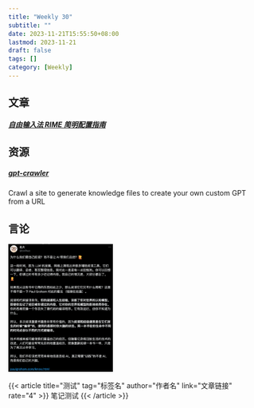 ```yaml
---
title: "Weekly 30"
subtitle: ""
date: 2023-11-21T15:55:50+08:00
lastmod: 2023-11-21
draft: false
tags: []
category: [Weekly]
---
```


## 文章

##### [自由输入法 RIME 简明配置指南](https://sspai.com/post/84373)

## 资源

##### [gpt-crawler](https://github.com/BuilderIO/gpt-crawler)

Crawl a site to generate knowledge files to create your own custom GPT from a URL

## 言论

<img src="https://raw.githubusercontent.com/huyixi/Pics/main/uPic/image-20231121224104444.png" alt="image-20231121224104444" style="zoom:25%;" />


{{< article title="测试" tag="标签名" author="作者名" link="文章链接" rate="4" >}}
笔记测试
{{< /article >}}
